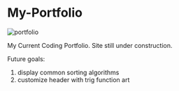 # My-Portfolio

![portfolio](https://github.com/GermanHoyos/My-Portfolio/assets/17045616/8cc8f8a6-4938-42c8-b96a-66701efa4547)

My Current Coding Portfolio. Site still under construction. 

Future goals:
  1) display common sorting algorithms
  2) customize header with trig function art
